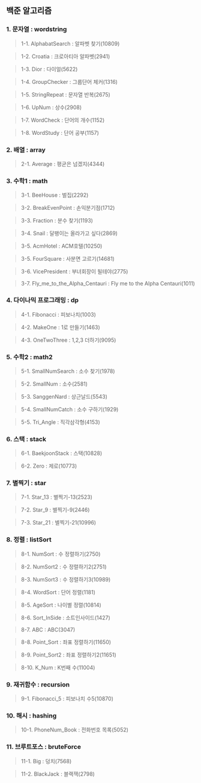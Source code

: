 ## 백준 알고리즘

### 1. 문자열 : wordstring
  >1-1. AlphabatSearch : 알파벳 찾기(10809)
  
  >1-2. Croatia : 크로아티아 알파벳(2941)
  
  >1-3. Dior : 다이얼(5622)
  
  >1-4. GroupChecker : 그룹단어 체커(1316)
  
  >1-5. StringRepeat : 문자열 반복(2675)
  
  >1-6. UpNum : 상수(2908)
  
  >1-7. WordCheck : 단어의 개수(1152)
  
  >1-8. WordStudy : 단어 공부(1157)
  
### 2. 배열 : array
  >2-1. Average : 평균은 넘겠지(4344)
  
### 3. 수학1 : math
  >3-1. BeeHouse : 벌집(2292)
  
  >3-2. BreakEvenPoint : 손익분기점(1712)
  
  >3-3. Fraction : 분수 찾기(1193)
  
  >3-4. Snail : 달팽이는 올라가고 싶다(2869)
  
  >3-5. AcmHotel : ACM호텔(10250)
  
  >3-5. FourSquare : 사분면 고르기(14681)
  
  >3-6. VicePresident : 부녀회장이 될테야(2775)
  
  >3-7. Fly_me_to_the_Alpha_Centauri : Fly me to the Alpha Centauri(1011) 
  
### 4. 다이나믹 프로그래밍 : dp
  >4-1. Fibonacci : 피보나치(1003)
  
  >4-2. MakeOne : 1로 만들기(1463)
  
  >4-3. OneTwoThree : 1,2,3 더하기(9095)

### 5. 수학2 : math2
  >5-1. SmallNumSearch : 소수 찾기(1978)
  
  >5-2. SmallNum : 소수(2581)
  
  >5-3. SanggenNard : 상근날드(5543)
  
  >5-4. SmallNumCatch : 소수 구하기(1929)
  
  >5-5. Tri_Angle : 직각삼각형(4153)
  
### 6. 스택 : stack
  >6-1. BaekjoonStack : 스택(10828)
  
  >6-2. Zero : 제로(10773)

### 7. 별찍기 : star
  >7-1. Star_13 : 별찍기-13(2523)
  
  >7-2. Star_9 : 별찍기-9(2446)
  
  >7-3. Star_21 : 별찍기-21(10996)

### 8. 정렬 : listSort
  >8-1. NumSort : 수 정렬하기(2750)
  
  >8-2. NumSort2 : 수 정렬하기2(2751)
 
  >8-3. NumSort3 : 수 정렬하기3(10989)
  
  >8-4. WordSort : 단어 정렬(1181)
  
  >8-5. AgeSort : 나이별 정렬(10814)
  
  >8-6. Sort_InSide : 소트인사이드(1427)
  
  >8-7. ABC : ABC(3047)
  
  >8-8. Point_Sort : 좌표 정렬하기(11650)
  
  >8-9. Point_Sort2 : 좌표 정렬하기2(11651)
  
  >8-10. K_Num : K번째 수(11004)
  
 ### 9. 재귀함수 : recursion
  >9-1. Fibonacci_5 : 피보나치 수5(10870)
  
 ### 10. 해시 : hashing
  >10-1. PhoneNum_Book : 전화번호 목록(5052)
  
 ### 11. 브루트포스 : bruteForce
  >11-1. Big : 덩치(7568)
  
  >11-2. BlackJack : 블랙잭(2798)
